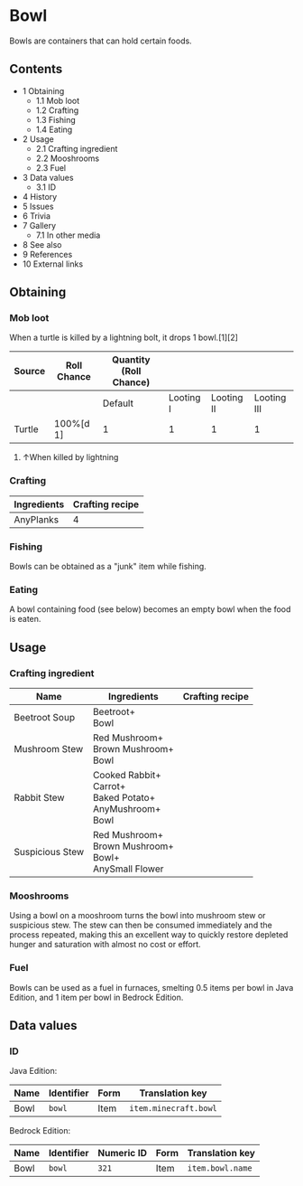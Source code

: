 # Bowl
Bowls are containers that can hold certain foods.

## Contents
- 1 Obtaining
	- 1.1 Mob loot
	- 1.2 Crafting
	- 1.3 Fishing
	- 1.4 Eating
- 2 Usage
	- 2.1 Crafting ingredient
	- 2.2 Mooshrooms
	- 2.3 Fuel
- 3 Data values
	- 3.1 ID
- 4 History
- 5 Issues
- 6 Trivia
- 7 Gallery
	- 7.1 In other media
- 8 See also
- 9 References
- 10 External links

## Obtaining
### Mob loot
When a turtle is killed by a lightning bolt, it drops 1 bowl.[1][2]

| Source | Roll Chance | Quantity (Roll Chance) |           |            |             |
|--------|-------------|------------------------|-----------|------------|-------------|
|        |             | Default                | Looting I | Looting II | Looting III |
| Turtle | 100%[d 1]   | 1                      | 1         | 1          | 1           |

1. ↑When killed by lightning

### Crafting
| Ingredients | Crafting recipe |
|-------------|-----------------|
| AnyPlanks   | 4               |

### Fishing
Bowls can be obtained as a "junk" item while fishing.

### Eating
A bowl containing food (see below) becomes an empty bowl when the food is eaten.

## Usage
### Crafting ingredient
| Name            | Ingredients                                                            | Crafting recipe |
|-----------------|------------------------------------------------------------------------|-----------------|
| Beetroot Soup   | Beetroot+<br/>Bowl                                                     |                 |
| Mushroom Stew   | Red Mushroom+<br/>Brown Mushroom+<br/>Bowl                             |                 |
| Rabbit Stew     | Cooked Rabbit+<br/>Carrot+<br/>Baked Potato+<br/>AnyMushroom+<br/>Bowl |                 |
| Suspicious Stew | Red Mushroom+<br/>Brown Mushroom+<br/>Bowl+<br/>AnySmall Flower        |                 |

### Mooshrooms
Using a bowl on a mooshroom turns the bowl into mushroom stew or suspicious stew. The stew can then be consumed immediately and the process repeated, making this an excellent way to quickly restore depleted hunger and saturation with almost no cost or effort.

### Fuel
Bowls can be used as a fuel in furnaces, smelting 0.5 items per bowl in Java Edition, and 1 item per bowl in Bedrock Edition.

## Data values
### ID
Java Edition:

| Name | Identifier | Form | Translation key       |
|------|------------|------|-----------------------|
| Bowl | `bowl`     | Item | `item.minecraft.bowl` |

Bedrock Edition:

| Name | Identifier | Numeric ID | Form | Translation key  |
|------|------------|------------|------|------------------|
| Bowl | `bowl`     | `321`      | Item | `item.bowl.name` |

